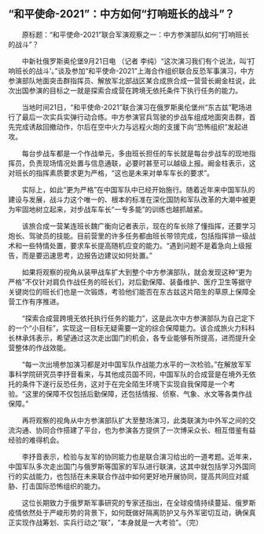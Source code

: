 ## “和平使命-2021”：中方如何“打响班长的战斗”？
　　原标题：“和平使命-2021”联合军演观察之一：中方参演部队如何“打响班长的战斗”？

　　中新社俄罗斯奥伦堡9月21日电 （记者 李纯）“这次演习我们有个说法，叫‘打响班长的战斗’。”谈及参加“和平使命-2021”上海合作组织联合反恐军事演习，中方参演部队地面突击群指挥员、解放军北部战区某合成旅合成一营营长阚金柱说，此次出国参演的目标之一就是探索合成营在跨境无依托条件下执行任务的能力。

　　当地时间21日，“和平使命-2021”联合演习在俄罗斯奥伦堡州“东古兹”靶场进行了最后一次实兵实弹行动合练。中方参演官兵驾驶的步战车组成地面突击群，首先完成诱敌回撤动作，尔后在空中火力与远程火炮的支援下向“恐怖组织”发起进攻。

　　每台步战车都是一个作战单元，多由班长担任的车长就是每台步战车的现地指挥员，负责现场情况处置与信息通联，必要时甚至可以越级上报。阚金柱表示，这对班长的指挥素质要求更为严格，“这也是未来对单车车长的要求”。

　　实际上，如此“更为严格”在中国军队中已经开始施行。随着近年来中国军队的建设与发展，战斗力这个唯一的、根本的标准在深化国防和军队改革的大潮中被更为牢固地树立起来，对步战车车长“一专多能”的训练也越抓越紧。

　　该旅合成一营某连班长魏广衡向记者表示，现在的车长除了懂指挥，还要学习炮长、驾驶员的技能。目前营里的许多任务都由班长带领完成，包括指挥排一级战术和一些特情处置，要求车长提高随机应变的能力。“遇到问题不是着急向上级报告，而是要迅速思考，边报告边建议如何处置。”

　　如果将观察的视角从装甲战车扩大到整个中方参演部队，就会发现这种“更为严格”不仅针对肩负作战任务的班长们，对后勤保障、装备维护、医疗卫生等据守关键岗位的班长们也是一次锻炼，考验他们能否在东古兹这片陌生的草原上保障全营工作有序推进。

　　“探索合成营跨境无依托执行任务的能力”，这是此次中方参演部队为自己定下的一个“小目标”，实现这一目标无疑需要一定的综合保障能力。该合成旅火力科科长林承炜表示，希望通过这次走出国门的机会，各专业能够有所提高，进而提升全营整体的作战效能。

　　“每一次出境参加演习都是对中国军队作战能力水平的一次检验。”在解放军军事科学院研究员李抒音看来，与其他成员国不同，中国军队的合成营是在境外无依托的条件下遂行反恐任务，这对于在完全陌生环境下实现自我保障是一个考验。“这里的保障不仅包括后勤保障，还包括情报、侦察、气象、水文等各类作战保障。”

　　再将观察的视角从中方参演部队扩大至整场演习，此类联演为中外军之间的交流沟通、协同合作搭建了平台，也为参演各方提供了一次博采众长、相互借鉴有益经验的难得机会。

　　李抒音表示，检验与友军的协同能力也是联合演习给出的一道考题。近年来，中国军队多次走出国门与俄罗斯等国家的军队进行联演，这其中就包括学习外国同行的实战能力，也包括在未来联合作战中如何更好地开展协同，提高共同应对威胁、打击国际恐怖组织的能力。

　　这位长期致力于俄罗斯军事研究的专家还指出，在全球疫情持续蔓延、俄罗斯疫情依然处于严峻形势的背景下，如何既做好隔离防护又与外军密切互动，确保真正实现作战筹划、实兵行动之“联”，“本身就是一大考验”。（完）

